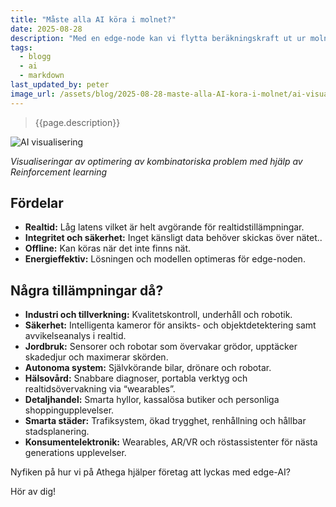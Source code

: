 ```yaml
---
title: "Måste alla AI köra i molnet?"
date: 2025-08-28
description: "Med en edge-node kan vi flytta beräkningskraft ut ur molnet."
tags:
  - blogg
  - ai
  - markdown
last_updated_by: peter
image_url: /assets/blog/2025-08-28-maste-alla-AI-kora-i-molnet/ai-visualisering.webp
---
```


> {{page.description}}

![AI visualisering]({{page.image_url}})

*Visualiseringar av optimering av kombinatoriska problem med hjälp av Reinforcement learning*

## Fördelar

- **Realtid:** Låg latens vilket är helt avgörande för realtidstillämpningar.
- **Integritet och säkerhet:** Inget känsligt data behöver skickas över nätet..
- **Offline:** Kan köras när det inte finns nät.
- **Energieffektiv:** Lösningen och modellen optimeras för edge-noden.

## Några tillämpningar då?

- **Industri och tillverkning:** Kvalitetskontroll, underhåll och robotik.
- **Säkerhet:** Intelligenta kameror för ansikts- och objektdetektering samt avvikelseanalys i realtid.
- **Jordbruk:** Sensorer och robotar som övervakar grödor, upptäcker skadedjur och maximerar skörden.
- **Autonoma system:** Självkörande bilar, drönare och robotar.
- **Hälsovård:** Snabbare diagnoser, portabla verktyg och realtidsövervakning via “wearables”.
- **Detaljhandel:** Smarta hyllor, kassalösa butiker och personliga shoppingupplevelser.
- **Smarta städer:** Trafiksystem, ökad trygghet, renhållning och hållbar stadsplanering.
- **Konsumentelektronik:** Wearables, AR/VR och röstassistenter för nästa generations upplevelser.

Nyfiken på hur vi på Athega hjälper företag att lyckas med edge-AI?

Hör av dig!
